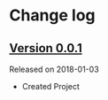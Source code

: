 # Change log

## [Version 0.0.1](https://github.com/efremidze/Acid/releases/tag/0.0.1)
Released on 2018-01-03

- Created Project
